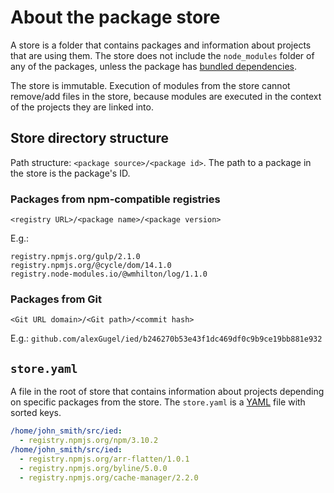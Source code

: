 # About the package store

A store is a folder that contains packages and information about projects that are using them.
The store does not include the `node_modules` folder of any of the packages, unless the package has
[bundled dependencies](https://docs.npmjs.com/files/package.json#bundleddependencies).

The store is immutable. Execution of modules from the store cannot remove/add files in the store,
because modules are executed in the context of the projects they are linked into.

## Store directory structure

Path structure: `<package source>/<package id>`. The path to a package in the store is the package's ID.

### Packages from npm-compatible registries

`<registry URL>/<package name>/<package version>`

E.g.:

```
registry.npmjs.org/gulp/2.1.0
registry.npmjs.org/@cycle/dom/14.1.0
registry.node-modules.io/@wmhilton/log/1.1.0
```

### Packages from Git

`<Git URL domain>/<Git path>/<commit hash>`

E.g.: `github.com/alexGugel/ied/b246270b53e43f1dc469df0c9b9ce19bb881e932`

## `store.yaml`

A file in the root of store that contains information about projects depending on specific packages from the store.
The `store.yaml` is a [YAML](http://yaml.org/) file with sorted keys.

```yaml
/home/john_smith/src/ied:
  - registry.npmjs.org/npm/3.10.2
/home/john_smith/src/ied:
  - registry.npmjs.org/arr-flatten/1.0.1
  - registry.npmjs.org/byline/5.0.0
  - registry.npmjs.org/cache-manager/2.2.0
```
